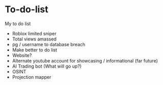 # To-do-list
My to do list

+ Roblox limited sniper
+ Total views amassed
+ pg / username to database breach
+ Make better to do list
+ Website?
+ Alternate youtube account for showcasing / informational (far future)
+ AI Trading bot (What will go up?)
+ OSINT
+ Projection mapper
